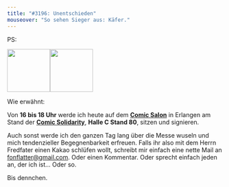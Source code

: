 ```yaml
---
title: "#3196: Unentschieden"
mouseover: "So sehen Sieger aus: Käfer."
---
```


PS:

<img src="http://www.comic-salon.de/daten/pics/Logo_2014.gif" width=100><img src="https://sites.google.com/site/comicsolidarity/_/rsrc/1388751015016/config/customLogo.gif" width=100>

Wie erwähnt:

Von <strong>16 bis 18 Uhr</strong> werde ich heute auf dem <a href="http://www.comic-salon.de/"><strong>Comic Salon</strong></a> in Erlangen am Stand der <a href="https://www.facebook.com/comicsolidarity" title="Comic Solidarity"><strong>Comic Solidarity</strong></a>, <strong>Halle C Stand 80</strong>, sitzen und signieren.

Auch sonst werde ich den ganzen Tag lang über die Messe wuseln und mich tendenzieller Begegnenbarkeit erfreuen. Falls ihr also mit dem Herrn Fredfater einen Kakao schlüfen wollt, schreibt mir einfach eine nette Mail an <a href="mailto:fonflatter«gmail.com">fonflatter@gmail.com</a>. Oder einen Kommentar. Oder sprecht einfach jeden an, der ich ist... Oder so.

Bis dennchen.

